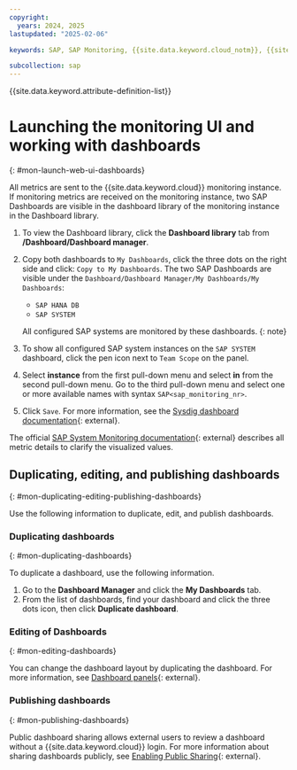 ```yaml
---
copyright:
  years: 2024, 2025
lastupdated: "2025-02-06"

keywords: SAP, SAP Monitoring, {{site.data.keyword.cloud_notm}}, {{site.data.keyword.ibm_cloud_sap}}, SAP Workloads, SAP HANA

subcollection: sap
---
```


{{site.data.keyword.attribute-definition-list}}

# Launching the monitoring UI and working with dashboards
{: #mon-launch-web-ui-dashboards}

All metrics are sent to the {{site.data.keyword.cloud}} monitoring instance.
If monitoring metrics are received on the monitoring instance, two SAP Dashboards are visible in the dashboard library of the monitoring instance in the Dashboard library.

1. To view the Dashboard library, click the **Dashboard library** tab from **/Dashboard/Dashboard manager**.
1. Copy both dashboards to `My Dashboards`, click the three dots on the right side and click: `Copy to My Dashboards`. The two SAP Dashboards are visible under the `Dashboard/Dashboard Manager/My Dashboards/My Dashboards`:

   * `SAP HANA DB`
   * `SAP SYSTEM`

   All configured SAP systems are monitored by these dashboards.
   {: note}

1. To show all configured SAP system instances on the `SAP SYSTEM` dashboard, click the pen icon next to `Team Scope` on the panel.
1. Select **instance** from the first pull-down menu and select **in** from the second pull-down menu. Go to the third pull-down menu and select one or more available names with syntax `SAP<sap_monitoring_nr>`.
1. Click `Save`. For more information, see the [Sysdig dashboard documentation](https://docs.sysdig.com/en/docs/sysdig-monitor/dashboards/#define-dashboard-scope){: external}.

The official [SAP System Monitoring documentation](https://support.sap.com/en/alm/solution-manager/expert-portal/system-monitoring.html?anchorId=section){: external} describes all metric details to clarify the visualized values.

## Duplicating, editing, and publishing dashboards
{: #mon-duplicating-editing-publishing-dashboards}

Use the following information to duplicate, edit, and publish dashboards.

### Duplicating dashboards
{: #mon-duplicating-dashboards}

To duplicate a dashboard, use the following information.

1. Go to the **Dashboard Manager** and click the **My Dashboards** tab.
1. From the list of dashboards, find your dashboard and click the three dots icon, then click **Duplicate dashboard**.

### Editing of Dashboards
{: #mon-editing-dashboards}

You can change the dashboard layout by duplicating the dashboard. For more information, see [Dashboard panels](https://docs.sysdig.com/en/docs/sysdig-monitor/dashboards/dashboard-panels/){: external}.

### Publishing dashboards
{: #mon-publishing-dashboards}

Public dashboard sharing allows external users to review a dashboard without a {{site.data.keyword.cloud}} login. For more information about sharing dashboards publicly, see [Enabling Public Sharing](https://docs.sysdig.com/en/docs/sysdig-monitor/dashboards/#enable-public-sharing){: external}.
